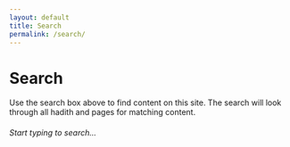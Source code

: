 ```yaml
---
layout: default
title: Search
permalink: /search/
---
```


# Search

Use the search box above to find content on this site. The search will look through all hadith and pages for matching content.

<div id="search-info" style="margin-top: 20px;">
  <p><em>Start typing to search...</em></p>
</div>

<script>
  // Focus search input when on search page
  document.addEventListener('DOMContentLoaded', function() {
    const searchInput = document.getElementById('search-input');
    if (searchInput) {
      searchInput.focus();
    }
  });
</script>
